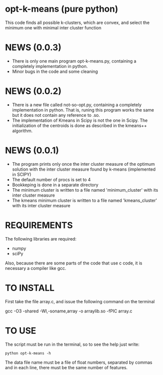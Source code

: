 opt-k-means (pure python)
===========

This code finds all possible k-clusters, which are convex, and select
the minimum one with minimal inter cluster function   

NEWS (0.0.3)
===========
- There is only one main program opt-k-means.py, containing a completely
  implementation in python. 
- Minor bugs in the code and some cleaning


NEWS (0.0.2)
===========
- There is a new file called not-so-opt.py, containing a completely
  implementation in python. That is, runing this program works the same
  but it does not contain any reference to .so.
- The implementation of Kmeans in Scipy is not the one in Scipy. The 
  initialization of the centroids is done as described in the kmeans++
  algorithm.

NEWS (0.0.1)
===========
- The program prints only once the inter cluster measure of the
  optimum solution with the inter cluster measure found by k-means
  (implemented in SCIPY)
- The default number of procs is set to 4
- Bookkeping is done in a separate directory
- The minimum cluster is written to a file named 'minimum_cluster'
  with its inter cluster measure
- The kmeans minimum cluster is written to a file named
  'kmeans_cluster' with its inter cluster measure
 

REQUIREMENTS
============
The following libraries are required:

- numpy
- sciPy

Also, because there are some parts of the code that use c code, it is 
necessary a compiler like gcc.

TO INSTALL
==========
First take the file array.c, and issue the following command on the terminal

gcc -O3 -shared -Wl,-soname,array -o arraylib.so -fPIC array.c

TO USE
==========
The script must be run in the terminal, so to see the help just write:

    python opt-k-means -h

The data file name must be a file of float numbers, separated by
commas and in each line, there must be the same number of features.

